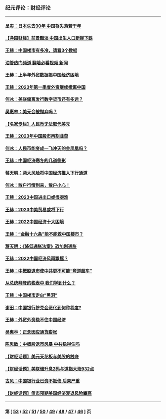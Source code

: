 ### 纪元评论：财经评论
---
#### [呈实：日本失去30年 中国将失落若干年](../../pages/nsc1026/n14078260.md?10130330) 
#### [【净园财经】前景黯淡 中国出生人口断崖下跌](../../pages/nsc1026/n14049754.md?10130330) 
#### [王赫：中国楼市有多冷，请看3个数据](../../pages/nsc1026/n14046129.md?10130330) 
#### [油管热门频道 翻墙必看视频 新闻](ok?10130330)
#### [王赫：上半年外贸数据揭中国经济困境](../../pages/nsc1026/n14034198.md?10130330) 
#### [王赫：2023年第一季度外资继续撤离中国](../../pages/nsc1026/n13988870.md?10130330) 
#### [何冰：美联储离发行数字货币还有多远？](../../pages/nsc1026/n13986109.md?10130330) 
#### [吴惠林：美元会被抛弃吗？](../../pages/nsc1026/n13984087.md?10130330) 
#### [【名家专栏】人民币无法取代美元](../../pages/nsc1026/n13974270.md?10130330) 
#### [王赫：2023年中国股市再割韭菜](../../pages/nsc1026/n13965334.md?10130330) 
#### [何冰：人民币能变成一飞冲天的金凤凰吗？](../../pages/nsc1026/n13964999.md?10130330) 
#### [王赫：中国经济寒冬的几道侧影](../../pages/nsc1026/n13932953.md?10130330) 
#### [蒋天明：两大风险将中国经济推入下行通道](../../pages/nsc1026/n13929820.md?10130330) 
#### [何冰：散户行情到来，散户小心！](../../pages/nsc1026/n13928308.md?10130330) 
#### [王赫：2023中国进出口或很艰难](../../pages/nsc1026/n13911515.md?10130330) 
#### [王赫：2023中美贸易或将下行](../../pages/nsc1026/n13899005.md?10130330) 
#### [王赫：2022中国经济十大困境](../../pages/nsc1026/n13883766.md?10130330) 
#### [王赫：“金融十六条”能不能救中国楼市？](../../pages/nsc1026/n13868431.md?10130330) 
#### [蒋天明：《降低通胀法案》恐加剧通胀](../../pages/nsc1026/n13806996.md?10130330) 
#### [王赫：2022中国经济风雨飘摇？](../../pages/nsc1026/n13803207.md?10130330) 
#### [王赫：中概股退市使中共更不可能“弯道超车”](../../pages/nsc1026/n13802858.md?10130330) 
#### [从总统拜登的税表中 我们学到什么？](../../pages/nsc1026/n13773081.md?10130330) 
#### [王赫：中国楼市走向“黑洞”](../../pages/nsc1026/n13770647.md?10130330) 
#### [谢田：中国银行挤兑会恶化到何种程度?](../../pages/nsc1026/n13766965.md?10130330) 
#### [王赫：外贸外资稳不住中国经济](../../pages/nsc1026/n13753933.md?10130330) 
#### [吴惠林：正念因应通货膨胀](../../pages/nsc1026/n13750350.md?10130330) 
#### [陈思敏：中概股退市风暴 中共稳得住吗](../../pages/nsc1026/n13738978.md?10130330) 
#### [【财经话题】美元天花板与美股的触底](../../pages/nsc1026/n13736495.md?10130330) 
#### [【财经话题】美联储升息2码与道指大涨932点](../../pages/nsc1026/n13727377.md?10130330) 
#### [古风：中国银行业已资不抵债 后果严重](../../pages/nsc1026/n13726111.md?10130330) 
#### [【财经话题】债市预期美国经济衰退风险攀高](../../pages/nsc1026/n13698043.md?10130330) 

---
#### 第 [ [53](./53.md?10130330) / [52](./52.md?10130330) / [51](./51.md?10130330) / [50](./50.md?10130330) / [49](./49.md?10130330) / [48](./48.md?10130330) / [47](./47.md?10130330) / [46](./46.md?10130330) ] 页
